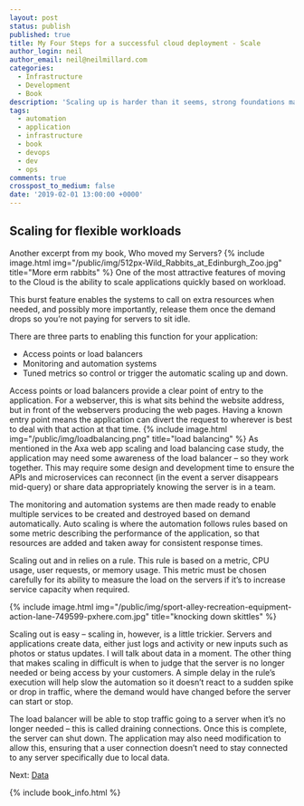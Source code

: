 ```yaml
---
layout: post
status: publish
published: true
title: My Four Steps for a successful cloud deployment - Scale
author_login: neil
author_email: neil@neilmillard.com
categories:
  - Infrastructure
  - Development
  - Book
description: 'Scaling up is harder than it seems, strong foundations make it easier'
tags:
  - automation
  - application
  - infrastructure
  - book
  - devops
  - dev
  - ops
comments: true
crosspost_to_medium: false
date: '2019-02-01 13:00:00 +0000'
---
```

Scaling for flexible workloads
-------------
Another excerpt from my book, Who moved my Servers?
{% include image.html
     img="/public/img/512px-Wild_Rabbits_at_Edinburgh_Zoo.jpg"
     title="More erm rabbits" %}
One of the most attractive features of moving to the Cloud is the ability to scale
applications quickly based on workload.

This burst feature enables the systems to call
on extra resources when needed, and possibly more importantly, release them once the
demand drops so you’re not paying for servers to sit idle.

There are three parts to enabling this function for your application:
* Access points or load balancers
* Monitoring and automation systems
* Tuned metrics so control or trigger the automatic scaling up and down.

Access points or load balancers provide a clear point of entry to the application. For a
webserver, this is what sits behind the website address, but in front of the webservers
producing the web pages. Having a known entry point means the application can divert the
request to wherever is best to deal with that action at that time.
{% include image.html
     img="/public/img/loadbalancing.png"
     title="load balancing" %}
As mentioned in the Axa web app scaling and load balancing case study, the application may
need some awareness of the load balancer – so they work together. This may require some
design and development time to ensure the APIs and microservices can reconnect (in the
event a server disappears mid-query) or share data appropriately knowing the server is in
a team.

The monitoring and automation systems are then made ready to enable multiple services to be
created and destroyed based on demand automatically. Auto scaling is where the automation
follows rules based on some metric describing the performance of the application, so that
resources are added and taken away for consistent response times.

Scaling out and in relies on a rule. This rule is based on a metric, CPU usage, user
requests, or memory usage. This metric must be chosen carefully for its ability to measure
the load on the servers if it’s to increase service capacity when required.

{% include image.html
     img="/public/img/sport-alley-recreation-equipment-action-lane-749599-pxhere.com.jpg"
     title="knocking down skittles" %}

Scaling out is easy – scaling in, however, is a little trickier. Servers and applications
create data, either just logs and activity or new inputs such as photos or status updates.
I will talk about data in a moment. The other thing that makes scaling in difficult is when
to judge that the server is no longer needed or being access by your customers. A simple
delay in the rule’s execution will help slow the automation so it doesn’t react to a sudden
spike or drop in traffic, where the demand would have changed before the server can start
or stop.

The load balancer will be able to stop traffic going to a server when it’s no longer
needed – this is called draining connections. Once this is complete, the server can shut
down. The application may also need modification to allow this, ensuring that a user
connection doesn’t need to stay connected to any server specifically due to local data.

Next: [Data](/2019/02/08/four-steps-data.html)

{% include book_info.html %}
